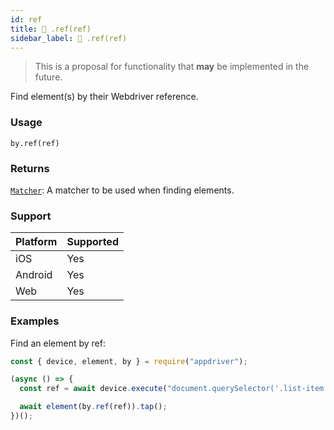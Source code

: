 ```yaml
---
id: ref
title: 🔬 .ref(ref)
sidebar_label: 🔬 .ref(ref)
---
```


> This is a proposal for functionality that **may** be implemented in the future.

Find element(s) by their Webdriver reference.

### Usage

```text
by.ref(ref)
```

### Returns

[`Matcher`](../../matchers.md): A matcher to be used when finding elements.

### Support

| Platform | Supported |
| -------- | --------- |
| iOS      | Yes       |
| Android  | Yes       |
| Web      | Yes       |

### Examples

Find an element by ref:

```javascript
const { device, element, by } = require("appdriver");

(async () => {
  const ref = await device.execute("document.querySelector('.list-item:last-child')");

  await element(by.ref(ref)).tap();
})();
```